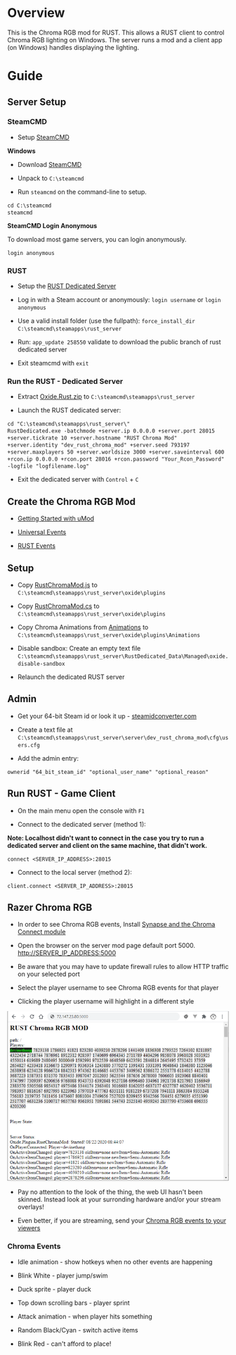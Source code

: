 # Overview

This is the Chroma RGB mod for RUST. This allows a RUST client to control Chroma RGB lighting on Windows. The server runs a mod and a client app (on Windows) handles displaying the lighting.

# Guide

## Server Setup

### SteamCMD

* Setup [SteamCMD](https://developer.valvesoftware.com/wiki/SteamCMD)

**Windows**

* Download [SteamCMD](https://steamcdn-a.akamaihd.net/client/installer/steamcmd.zip)

* Unpack to `C:\steamcmd`

* Run `steamcmd` on the command-line to setup.

```
cd C:\steamcmd
steamcmd
```

**SteamCMD Login Anonymous**

To download most game servers, you can login anonymously.

```
login anonymous
```

### RUST

* Setup the [RUST Dedicated Server](https://developer.valvesoftware.com/wiki/Rust_Dedicated_Server)

* Log in with a Steam account or anonymously: `login username` or `login anonymous`

* Use a valid install folder (use the fullpath): `force_install_dir C:\steamcmd\steamapps\rust_server`

* Run: `app_update 258550` validate﻿ to download the public branch of rust dedicated server

* Exit steamcmd with `exit`

### Run the RUST - Dedicated Server

* Extract [Oxide.Rust.zip](https://umod.org/games/rust) to `C:\steamcmd\steamapps\rust_server`

* Launch the RUST dedicated server:

```
cd "C:\steamcmd\steamapps\rust_server\"
RustDedicated.exe -batchmode +server.ip 0.0.0.0 +server.port 28015 +server.tickrate 10 +server.hostname "RUST Chroma Mod" +server.identity "dev_rust_chroma_mod" +server.seed 793197 +server.maxplayers 50 +server.worldsize 3000 +server.saveinterval 600 +rcon.ip 0.0.0.0 +rcon.port 28016 +rcon.password "Your_Rcon_Password" -logfile "logfilename.log"
```

* Exit the dedicated server with `Control` + `C`

## Create the Chroma RGB Mod

* [Getting Started with uMod](https://umod.org/documentation/getting-started)

* [Universal Events](https://umod.org/documentation/games/universal#unload)

* [RUST Events](https://umod.org/documentation/games/rust)

## Setup

* Copy [RustChromaMod.js](oxide/plugins/RustChromaMod.js) to `C:\steamcmd\steamapps\rust_server\oxide\plugins`

* Copy [RustChromaMod.cs](oxide/plugins/RustChromaMod.cs) to `C:\steamcmd\steamapps\rust_server\oxide\plugins`

* Copy Chroma Animations from [Animations](oxide/plugins/Animations) to `C:\steamcmd\steamapps\rust_server\oxide\plugins\Animations`

* Disable sandbox: Create an empty text file `C:\steamcmd\steamapps\rust_server\RustDedicated_Data\Managed\oxide.disable-sandbox`

* Relaunch the dedicated RUST server


## Admin

* Get your 64-bit Steam id or look it up - [steamidconverter.com](http://steamidconverter.com/)

* Create a text file at `C:\steamcmd\steamapps\rust_server\server\dev_rust_chroma_mod\cfg\users.cfg`

* Add the admin entry:

```
ownerid "64_bit_steam_id" "optional_user_name" "optional_reason"
```

## Run RUST - Game Client

* On the main menu open the console with `F1`

* Connect to the dedicated server (method 1):

**Note: Localhost didn't want to connect in the case you try to run a dedicated server and client on the same machine, that didn't work.**

```
connect <SERVER_IP_ADDRESS>:28015
```

* Connect to the local server (method 2):

```
client.connect <SERVER_IP_ADDRESS>:28015
```

## Razer Chroma RGB

* In order to see Chroma RGB events, Install [Synapse and the Chroma Connect module](https://www.razer.com/synapse-3)

* Open the browser on the server mod page default port 5000. [http://SERVER_IP_ADDRESS:5000](http://localhost:5000)

* Be aware that you may have to update firewall rules to allow HTTP traffic on your selected port

* Select the player username to see Chroma RGB events for that player

* Clicking the player username will highlight in a different style

![image_1](images/image_1.png)

* Pay no attention to the look of the thing, the web UI hasn't been skinned. Instead look at your surronding hardware and/or your stream overlays!

* Even better, if you are streaming, send your [Chroma RGB events to your viewers](https://www.microsoft.com/store/apps/9PG8DNKL06M6)

### Chroma Events

* Idle animation - show hotkeys when no other events are happening

* Blink White - player jump/swim

* Duck sprite - player duck

* Top down scrolling bars - player sprint

* Attack animation - when player hits something

* Random Black/Cyan - switch active items

* Blink Red - can't afford to place!
